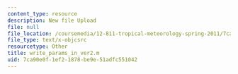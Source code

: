 ```yaml
---
content_type: resource
description: New file Upload
file: null
file_location: /coursemedia/12-811-tropical-meteorology-spring-2011/7ca90e0f1ef21878be9e51adfc551042_write_params_in_ver2.m
file_type: text/x-objcsrc
resourcetype: Other
title: write_params_in_ver2.m
uid: 7ca90e0f-1ef2-1878-be9e-51adfc551042
---
```

